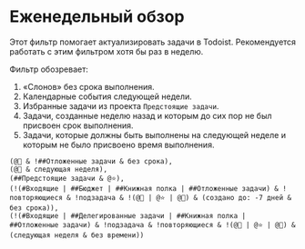 # Еженедельный обзор

Этот фильтр помогает актуализировать задачи в Todoist. Рекомендуется работать с этим фильтром хотя бы раз в неделю.

Фильтр обозревает:

1. «Слонов» без срока выполнения.
2. Календарные события следующей недели.
3. Избранные задачи из проекта `Предстоящие задачи`.
4. Задачи, созданные неделю назад и которым до сих пор не был присвоен срок выполнения.
5. Задачи, которые должны быть выполнены на следующей неделе и которым не было присвоено время выполнения.

```
(@🐘 & !##Отложенные задачи & без срока),
(@📆 & следующая неделя),
(##Предстоящие задачи & @⭐),
(!(#Входящие | ##Бюджет | ##Книжная полка | ##Отложенные задачи) & !повторяющиеся & !подзадача & !(@🐘 | @⭐ | @📆) & (создано до: -7 дней & без срока)),
(!(#Входящие | ##Делегированные задачи | ##Книжная полка | ##Отложенные задачи) & !подзадача & !повторяющиеся & !(@🐘 | @⭐ | @📆) & (следующая неделя & без времени))
```
